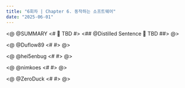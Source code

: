```yaml
---
title: "6회차 | Chapter 6. 동작하는 소프트웨어"
date: "2025-06-01"
---
```


<@ @SUMMARY
<#
🧠 TBD
#>
<## @Distilled Sentence
🧷 TBD
##>
@>

<@ @Duflow89
<#
#>
@>

<@ @hei5enbug
<#
#>
@>

<@ @nimkoes
<#
#>
@>

<@ @ZeroDuck
<#
#>
@>
